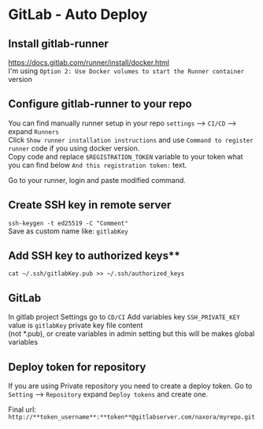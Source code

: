 # GitLab - Auto Deploy

## Install gitlab-runner
https://docs.gitlab.com/runner/install/docker.html <br>
I'm using `Option 2: Use Docker volumes to start the Runner container` version

## Configure gitlab-runner to your repo
You can find manually runner setup in your repo `settings` --> `CI/CD` --> expand `Runners` <br>
Click `Show runner installation instructions` and use `Command to register runner` code if you using docker version.<br>
Copy code and replace `$REGISTRATION_TOKEN` variable to your token what you can find below `And this registration token:` text.

Go to your runner, login and paste modified command.

## Create SSH key in remote server
`ssh-keygen -t ed25519 -C "Comment"` <br>
Save as custom name like: `gitlabKey`

## Add SSH key to authorized keys** <br>
`cat ~/.ssh/gitlabKey.pub >> ~/.ssh/authorized_keys`

## GitLab
In gitlab project Settings go to `CD/CI` Add variables key `SSH_PRIVATE_KEY` value is `gitlabKey` private key file content <br> (not *.pub), or create variables in admin setting but this will be makes global variables

## Deploy token for repository
If you are using Private repository you need to create a deploy token.
Go to `Setting` --> `Repository` expand `Deploy tokens` and create one.

Final url: `http://**token_username**:**token**@gitlabserver.com/naxora/myrepo.git`
